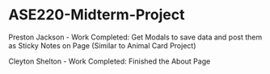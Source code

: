 # ASE220-Midterm-Project

Preston Jackson - Work Completed:
  Get Modals to save data and post them as Sticky Notes on Page (Similar to Animal Card Project)

Cleyton Shelton - Work Completed:
  Finished the About Page
